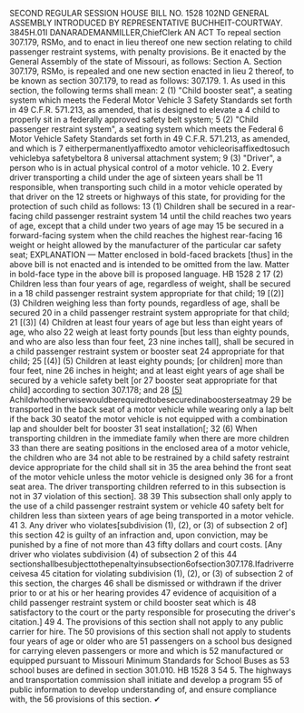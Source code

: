SECOND REGULAR SESSION
HOUSE BILL NO. 1528
102ND GENERAL ASSEMBLY
INTRODUCED BY REPRESENTATIVE BUCHHEIT-COURTWAY.
3845H.01I DANARADEMANMILLER,ChiefClerk
AN ACT
To repeal section 307.179, RSMo, and to enact in lieu thereof one new section relating to
child passenger restraint systems, with penalty provisions.
Be it enacted by the General Assembly of the state of Missouri, as follows:
Section A. Section 307.179, RSMo, is repealed and one new section enacted in lieu
2 thereof, to be known as section 307.179, to read as follows:
307.179. 1. As used in this section, the following terms shall mean:
2 (1) "Child booster seat", a seating system which meets the Federal Motor Vehicle
3 Safety Standards set forth in 49 C.F.R. 571.213, as amended, that is designed to elevate a
4 child to properly sit in a federally approved safety belt system;
5 (2) "Child passenger restraint system", a seating system which meets the Federal
6 Motor Vehicle Safety Standards set forth in 49 C.F.R. 571.213, as amended, and which is
7 eitherpermanentlyaffixedto amotor vehicleorisaffixedtosuch vehiclebya safetybeltora
8 universal attachment system;
9 (3) "Driver", a person who is in actual physical control of a motor vehicle.
10 2. Every driver transporting a child under the age of sixteen years shall be
11 responsible, when transporting such child in a motor vehicle operated by that driver on the
12 streets or highways of this state, for providing for the protection of such child as follows:
13 (1) Children shall be secured in a rear-facing child passenger restraint system
14 until the child reaches two years of age, except that a child under two years of age may
15 be secured in a forward-facing system when the child reaches the highest rear-facing
16 weight or height allowed by the manufacturer of the particular car safety seat;
EXPLANATION — Matter enclosed in bold-faced brackets [thus] in the above bill is not enacted and is
intended to be omitted from the law. Matter in bold-face type in the above bill is proposed language.
HB 1528 2
17 (2) Children less than four years of age, regardless of weight, shall be secured in a
18 child passenger restraint system appropriate for that child;
19 [(2)] (3) Children weighing less than forty pounds, regardless of age, shall be secured
20 in a child passenger restraint system appropriate for that child;
21 [(3)] (4) Children at least four years of age but less than eight years of age, who also
22 weigh at least forty pounds [but less than eighty pounds, and who are also less than four feet,
23 nine inches tall], shall be secured in a child passenger restraint system or booster seat
24 appropriate for that child;
25 [(4)] (5) Children at least eighty pounds; [or children] more than four feet, nine
26 inches in height; and at least eight years of age shall be secured by a vehicle safety belt [or
27 booster seat appropriate for that child] according to section 307.178; and
28 [(5)](6) Achildwhootherwisewouldberequiredtobesecuredinaboosterseatmay
29 be transported in the back seat of a motor vehicle while wearing only a lap belt if the back
30 seatof the motor vehicle is not equipped with a combination lap and shoulder belt for booster
31 seat installation[;
32 (6) When transporting children in the immediate family when there are more children
33 than there are seating positions in the enclosed area of a motor vehicle, the children who are
34 not able to be restrained by a child safety restraint device appropriate for the child shall sit in
35 the area behind the front seat of the motor vehicle unless the motor vehicle is designed only
36 for a front seat area. The driver transporting children referred to in this subsection is not in
37 violation of this section].
38
39 This subsection shall only apply to the use of a child passenger restraint system or vehicle
40 safety belt for children less than sixteen years of age being transported in a motor vehicle.
41 3. Any driver who violates[subdivision (1), (2), or (3) of subsection 2 of] this section
42 is guilty of an infraction and, upon conviction, may be punished by a fine of not more than
43 fifty dollars and court costs. [Any driver who violates subdivision (4) of subsection 2 of this
44 sectionshallbesubjecttothepenaltyinsubsection6ofsection307.178.Ifadriverreceivesa
45 citation for violating subdivision (1), (2), or (3) of subsection 2 of this section, the charges
46 shall be dismissed or withdrawn if the driver prior to or at his or her hearing provides
47 evidence of acquisition of a child passenger restraint system or child booster seat which is
48 satisfactory to the court or the party responsible for prosecuting the driver's citation.]
49 4. The provisions of this section shall not apply to any public carrier for hire. The
50 provisions of this section shall not apply to students four years of age or older who are
51 passengers on a school bus designed for carrying eleven passengers or more and which is
52 manufactured or equipped pursuant to Missouri Minimum Standards for School Buses as
53 school buses are defined in section 301.010.
HB 1528 3
54 5. The highways and transportation commission shall initiate and develop a program
55 of public information to develop understanding of, and ensure compliance with, the
56 provisions of this section.
✔